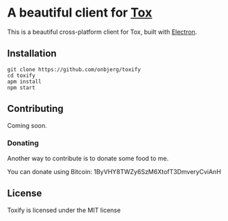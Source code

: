 # A beautiful client for [Tox][1]

This is a beautiful cross-platform client for Tox, built with [Electron][2].

## Installation

```
git clone https://github.com/onbjerg/toxify
cd toxify
apm install
npm start
```

## Contributing

Coming soon.

### Donating

Another way to contribute is to donate some food to me.

You can donate using Bitcoin: 1ByVHY8TWZy6SzM6XtofT3DmveryCviAnH

## License

Toxify is licensed under the MIT license

[1]: https://tox.im
[2]: http://electron.atom.io/
